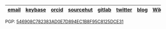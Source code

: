 | [email](mailto:m.eliachevitch@posteo.de) | [keybase](https://keybase.io/elimik) | [orcid](https://orcid.org/0000-0003-2033-537X) | [sourcehut](https://sr.ht/~meliache/) | [gitlab](https://gitlab.com/meliachevitch) | [twitter](https://twitter.com/elimik31) | [blog](https://meliache.de) | [Wiki](https://meta.wikimedia.org/wiki/User:Elimik31) | [linkedIn](https://www.linkedin.com/in/michael-eliachevitch-2053351b7) |
|------------------------------------------|--------------------------------------|------------------------------------------------|---------------------------------------|--------------------------------------------|-----------------------------------------|------------------------------------|-------------------------------------------------------|------------------------------------------------------------------------|

PGP: [546908C782383AD0E7D894EC1B8F95C8125DCE31](https://keyoxide.org/546908C782383AD0E7D894EC1B8F95C8125DCE31)
